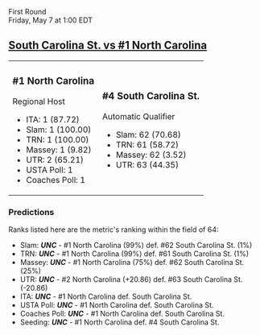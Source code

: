 First Round  
Friday, May 7 at 1:00 EDT
## [South Carolina St. vs #1 North Carolina](https://www.ncaa.com/game/5833647) 

<table><tr><td>  

### #1 North Carolina  

Regional Host  
- ITA: 1 (87.72)  
- Slam: 1 (100.00)  
- TRN: 1 (100.00)  
- Massey: 1 (9.82)  
- UTR: 2 (65.21)  
- USTA Poll: 1  
- Coaches Poll: 1  

</td><td>  

### #4 South Carolina St.  

Automatic Qualifier  
- Slam: 62 (70.68)  
- TRN: 61 (58.72)  
- Massey: 62 (3.52)  
- UTR: 63 (44.35)  

</td></tr></table>  

 ### Predictions  

Ranks listed here are the metric's ranking within the field of 64:  
- Slam: ***UNC*** - #1 North Carolina (99%) def. #62 South Carolina St. (1%)  
- TRN: ***UNC*** - #1 North Carolina (99%) def. #61 South Carolina St. (1%)  
- Massey: ***UNC*** - #1 North Carolina (75%) def. #62 South Carolina St. (25%)  
- UTR: ***UNC*** - #2 North Carolina (+20.86) def. #63 South Carolina St. (-20.86)  
- ITA: ***UNC*** - #1 North Carolina def. South Carolina St.  
- USTA Poll: ***UNC*** - #1 North Carolina def. South Carolina St.  
- Coaches Poll: ***UNC*** - #1 North Carolina def. South Carolina St.  
- Seeding: ***UNC*** - #1 North Carolina def. #4 South Carolina St.  
